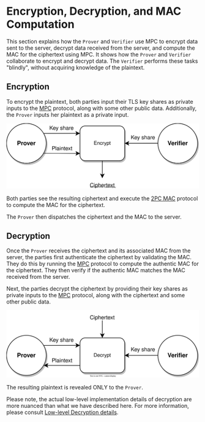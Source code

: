 # Encryption, Decryption, and MAC Computation

This section explains how the `Prover` and `Verifier` use MPC to encrypt data sent to the server, decrypt data received from the server, and compute the MAC for the ciphertext using MPC. It shows how the `Prover` and `Verifier` collaborate to encrypt and decrypt data. The `Verifier` performs these tasks "blindly", without acquiring knowledge of the plaintext.

## Encryption

To encrypt the plaintext, both parties input their TLS key shares as private inputs to the [MPC](/mpc/deap.md) protocol, along with some other public data. Additionally, the `Prover` inputs her plaintext as a private input.

![Encryption](../../diagrams/mpc-encryption.svg)

Both parties see the resulting ciphertext and execute the [2PC MAC](../../mpc/mac.md) protocol to compute the MAC for the ciphertext.

The `Prover` then dispatches the ciphertext and the MAC to the server.

## Decryption

Once the `Prover` receives the ciphertext and its associated MAC from the server, the parties first authenticate the ciphertext by validating the MAC. They do this by running the [MPC](/mpc/mac.md) protocol to compute the authentic MAC for the ciphertext. They then verify if the authentic MAC matches the MAC received from the server.

Next, the parties decrypt the ciphertext by providing their key shares as private inputs to the [MPC](/mpc/deap.md) protocol, along with the ciphertext and some other public data.

![Decryption](../../diagrams/mpc-decryption.svg)

The resulting plaintext is revealed ONLY to the `Prover`.

Please note, the actual low-level implementation details of decryption are more nuanced than what we have described here. For more information, please consult [Low-level Decryption details](/mpc/encryption.md).
